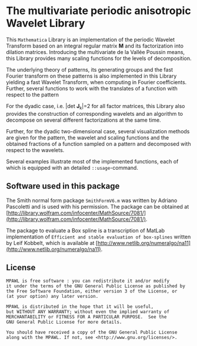 # The multivariate periodic anisotropic Wavelet Library

This `Mathematica` Library is an implementation of the periodic Wavelet Transform based on an integral regular matrix __M__ and its factorization into dilation matrices. Introducing the multivariate de la Vallée Poussin means, this Library provides many scaling functions for the levels of decomposition.

The underlying theory of patterns, its generating groups and the fast Fourier transform on these patterns is also implemented in this Library yielding a fast Wavelet Transform, when computing in Fourier coefficients. Further, several functions to work with the translates of a function with respect to the pattern

For the dyadic case, i.e. |det __J__<sub>k</sub>|=2 for all factor matrices, this Library also provides the construction of corresponding wavelets and an algorithm to decompose on several different factorizations at the same time.

Further, for the dyadic two-dimensional case, several visualization methods are given for the pattern, the wavelet and scaling functions and the obtained fractions of a function sampled on a pattern and decomposed with respect to the wavelets.

Several examples illustrate most of the implemented functions, each of which is equipped with an detailed `::usage`-command.

## Software used in this package
The Smith normal form package `SmithFormV6.m` was written by Adriano Pascoletti and is used with his permission. The package can be obtained at [http://library.wolfram.com/infocenter/MathSource/7081/](http://library.wolfram.com/infocenter/MathSource/7081/).

The package to evaluate a Box spline is a transcription of MatLab implementation of `Efficient and stable evaluation of box-splines` written by Leif Kobbelt, which is available at [http://www.netlib.org/numeralgo/na11](http://www.netlib.org/numeralgo/na11).

## License
    MPAWL is free software : you can redistribute it and/or modify
    it under the terms of the GNU General Public License as published by
    the Free Software Foundation, either version 3 of the License, or
    (at your option) any later version.
    
    MPAWL is distributed in the hope that it will be useful,
    but WITHOUT ANY WARRANTY; without even the implied warranty of
    MERCHANTABILITY or FITNESS FOR A PARTICULAR PURPOSE.  See the
    GNU General Public License for more details.
  
    You should have received a copy of the GNU General Public License
    along with the MPAWL. If not, see <http://www.gnu.org/licenses/>.

